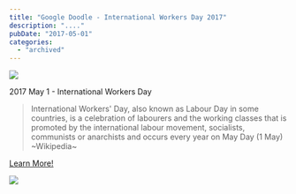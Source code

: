 ```yaml
---
title: "Google Doodle - International Workers Day 2017"
description: "...."
pubDate: "2017-05-01"
categories: 
  - "archived"
---
```


[![](/images/labour-day-doodle-2017.jpg)](https://3.bp.blogspot.com/-Oi-6qzL3xms/WQbvYGD6frI/AAAAAAAAELg/qaUE1bMXFhkj8ZKt8zkHWEvFLkP_CIIxgCLcB/s1600/labour-day-doodle-2017.jpg)

  
2017 May 1 - International Workers Day  

  

> International Workers' Day, also known as Labour Day in some countries, is a celebration of labourers and the working classes that is promoted by the international labour movement, socialists, communists or anarchists and occurs every year on May Day (1 May)  
> ~Wikipedia~

  
[Learn More!](https://en.wikipedia.org/wiki/International_Workers%27_Day)   
  

[![](/images/labour-day-doodle-2017-map.PNG)](https://4.bp.blogspot.com/-6ycUwkrUMOg/WQbwo1ddoqI/AAAAAAAAELs/jN-oVpt-TjE96n-a5ijTMAliRgFCnIdTgCLcB/s1600/labour-day-doodle-2017-map.PNG)
